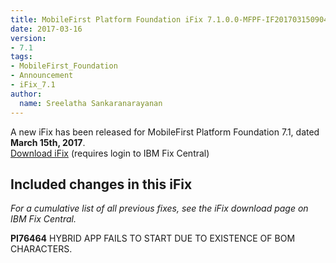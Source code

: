 ```yaml
---
title: MobileFirst Platform Foundation iFix 7.1.0.0-MFPF-IF201703150904 released
date: 2017-03-16
version:
- 7.1
tags:
- MobileFirst_Foundation
- Announcement
- iFix_7.1
author:
  name: Sreelatha Sankaranarayanan
---
```

A new iFix has been released for MobileFirst Platform Foundation 7.1, dated **March 15th, 2017**.  
[Download iFix](http://www.ibm.com/support/fixcentral/swg/quickorder?parent=ibm%7EOther%2Bsoftware&product=ibm/Other+software/IBM+MobileFirst+Platform+Foundation&release=7.1.0.0&platform=All&function=all&source=fc) (requires login to IBM Fix Central)

## Included changes in this iFix
*For a cumulative list of all previous fixes, see the iFix download page on IBM Fix Central.*

**PI76464** HYBRID APP FAILS TO START DUE TO EXISTENCE OF BOM CHARACTERS.

